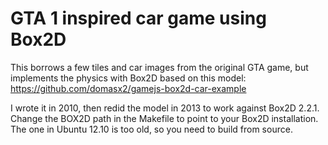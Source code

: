 GTA 1 inspired car game using Box2D
===================================

This borrows a few tiles and car images from the original GTA game, but implements the physics with Box2D based on this model: https://github.com/domasx2/gamejs-box2d-car-example

I wrote it in 2010, then redid the model in 2013 to work against Box2D 2.2.1. Change the BOX2D path in the Makefile to point to your Box2D installation. The one in Ubuntu 12.10 is too old, so you need to build from source.
